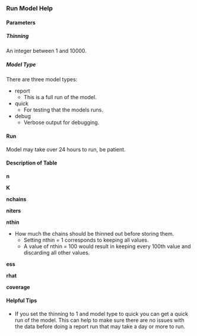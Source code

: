 ### Run Model Help

#### Parameters

##### Thinning

An integer between 1 and 10000.

##### Model Type 

There are three model types:

- report 
  - This is a full run of the model. 
- quick
  - For testing that the models runs. 
- debug
  - Verbose output for debugging.

#### Run 

Model may take over 24 hours to run, be patient. 

#### Description of Table

**n**

**K**

**nchains**

**niters**

**nthin**

- How much the chains should be thinned out before storing them.
  - Setting nthin = 1 corresponds to keeping all values.
  - A value of nthin = 100 would result in keeping every 100th value and discarding all other values.

**ess**

**rhat**

**coverage**

#### Helpful Tips

- If you set the thinning to 1 and model type to quick you can get a quick run of the model. This can help to make sure there are no issues with the data before doing a report run that may take a day or more to run. 
